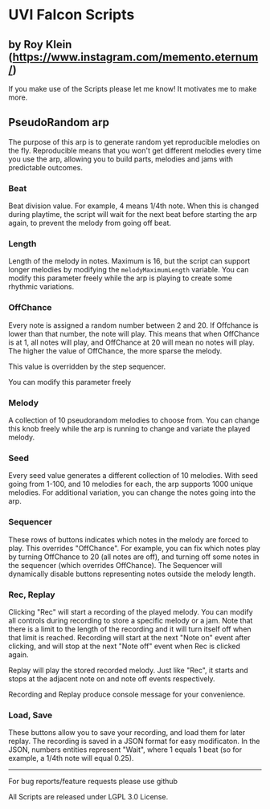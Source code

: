 # UVI Falcon Scripts 
## by Roy Klein (https://www.instagram.com/memento.eternum/)

If you make use of the Scripts please let me know! It motivates me to make more.

## PseudoRandom arp

The purpose of this arp is to generate random yet reproducible melodies on the fly. Reproducible means that you won't get different melodies every time you use the arp, allowing you to build parts, melodies and jams with predictable outcomes.

### Beat

Beat division value. For example, 4 means 1/4th note. When this is changed during playtime, the script will wait for the next beat before starting the arp again, to prevent the melody from going off beat.

### Length

Length of the melody in notes. Maximum is 16, but the script can support longer melodies by modifying the `melodyMaximumLength` variable. You can modify this parameter freely while the arp is playing to create some rhythmic variations.

### OffChance

Every note is assigned a random number between 2 and 20. If Offchance is lower than that number, the note will play. This means that when OffChance is at 1, all notes will play, and OffChance at 20 will mean no notes will play. The higher the value of OffChance, the more sparse the melody. 

This value is overridden by the step sequencer.

You can modify this parameter freely

### Melody

A collection of 10 pseudorandom melodies to choose from. You can change this knob freely while the arp is running to change and variate the played melody.

### Seed

Every seed value generates a different collection of 10 melodies. With seed going from 1-100, and 10 melodies for each, the arp supports 1000 unique melodies. For additional variation, you can change the notes going into the arp.

### Sequencer

These rows of buttons indicates which notes in the melody are forced to play. This overrides "OffChance". For example, you can fix which notes play by turning OffChance to 20 (all notes are off), and turning off some notes in the sequencer (which overrides OffChance). The Sequencer will dynamically disable buttons representing notes outside the melody length.

### Rec, Replay

Clicking "Rec" will start a recording of the played melody. You can modify all controls during recording to store a specific melody or a jam. Note that there is a limit to the length of the recording and it will turn itself off when that limit is reached. Recording will start at the next "Note on" event after clicking, and will stop at the next "Note off" event when Rec is clicked again.


Replay will play the stored recorded melody. Just like "Rec", it starts and stops at the adjacent note on and note off events respectively.

Recording and Replay produce console message for your convenience.

### Load, Save

These buttons allow you to save your recording, and load them for later replay. The recording is saved in a JSON format for easy modificaton. In the JSON, numbers entities represent "Wait", where 1 equals 1 beat (so for example, a 1/4th note will equal 0.25).


----------------------------------------------

For bug reports/feature requests please use github

All Scripts are released under LGPL 3.0 License. 
